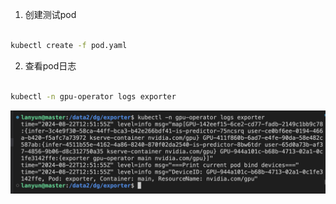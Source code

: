 1. 创建测试pod 

```bash

kubectl create -f pod.yaml

```

2. 查看pod日志

```bash

kubectl -n gpu-operator logs exporter

```

![alt text](image.png)